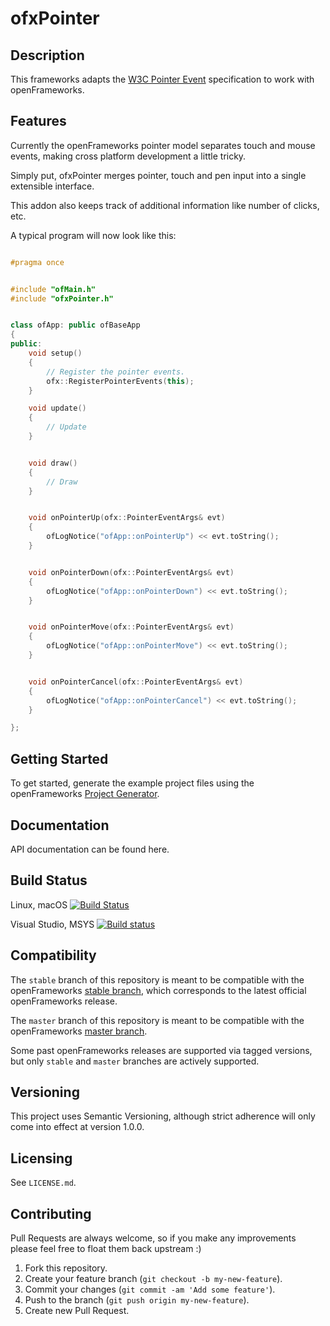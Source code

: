 ofxPointer
==========

## Description

This frameworks adapts the [W3C Pointer Event](http://www.w3.org/TR/pointerevents/) specification to work with openFrameworks.

## Features

Currently the openFrameworks pointer model separates touch and mouse events, making cross platform development a little tricky.

Simply put, ofxPointer merges pointer, touch and pen input into a single extensible interface.

This addon also keeps track of additional information like number of clicks, etc.

A typical program will now look like this:

```c++

#pragma once


#include "ofMain.h"
#include "ofxPointer.h"


class ofApp: public ofBaseApp
{
public:
    void setup()
    {
        // Register the pointer events.
        ofx::RegisterPointerEvents(this);
    }

    void update()
    {
        // Update
    }


    void draw()
    {
        // Draw
    }


    void onPointerUp(ofx::PointerEventArgs& evt)
    {
        ofLogNotice("ofApp::onPointerUp") << evt.toString();
    }


    void onPointerDown(ofx::PointerEventArgs& evt)
    {
        ofLogNotice("ofApp::onPointerDown") << evt.toString();
    }


    void onPointerMove(ofx::PointerEventArgs& evt)
    {
        ofLogNotice("ofApp::onPointerMove") << evt.toString();
    }


    void onPointerCancel(ofx::PointerEventArgs& evt)
    {
        ofLogNotice("ofApp::onPointerCancel") << evt.toString();
    }

};

```

## Getting Started

To get started, generate the example project files using the openFrameworks [Project Generator](http://openframeworks.cc/learning/01_basics/how_to_add_addon_to_project/).

## Documentation

API documentation can be found here.

## Build Status

Linux, macOS [![Build Status](https://travis-ci.org/bakercp/ofxPointer.svg?branch=stable)](https://travis-ci.org/bakercp/ofxPointer)

Visual Studio, MSYS [![Build status](https://ci.appveyor.com/api/projects/status/p2v0cy2yy8gli402/branch/master?svg=true)](https://ci.appveyor.com/project/bakercp/ofxpointer/branch/master)


## Compatibility

The `stable` branch of this repository is meant to be compatible with the openFrameworks [stable branch](https://github.com/openframeworks/openFrameworks/tree/stable), which corresponds to the latest official openFrameworks release.

The `master` branch of this repository is meant to be compatible with the openFrameworks [master branch](https://github.com/openframeworks/openFrameworks/tree/master).

Some past openFrameworks releases are supported via tagged versions, but only `stable` and `master` branches are actively supported.

## Versioning

This project uses Semantic Versioning, although strict adherence will only come into effect at version 1.0.0.

## Licensing

See `LICENSE.md`.

## Contributing

Pull Requests are always welcome, so if you make any improvements please feel free to float them back upstream :)

1. Fork this repository.
2. Create your feature branch (`git checkout -b my-new-feature`).
3. Commit your changes (`git commit -am 'Add some feature'`).
4. Push to the branch (`git push origin my-new-feature`).
5. Create new Pull Request.
